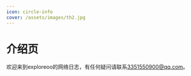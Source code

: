 ```yaml
---
icon: circle-info
cover: /assets/images/th2.jpg
---
```


# 介绍页

欢迎来到exploreoo的网络日志，有任何疑问请联系[3351550900@qq.com](mailto:3351550900@qq.com)。
